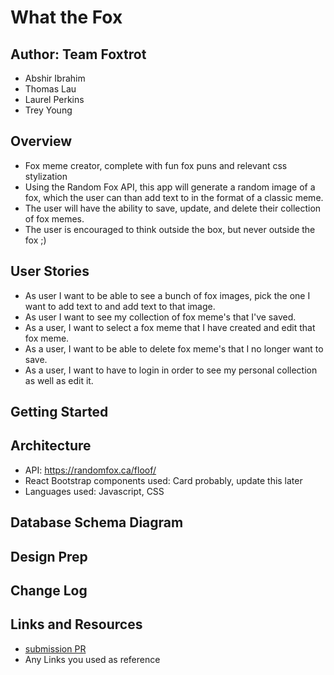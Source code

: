 # What the Fox

## Author: Team Foxtrot

* Abshir Ibrahim
* Thomas Lau
* Laurel Perkins
* Trey Young

## Overview

* Fox meme creator, complete with fun fox puns and relevant css stylization
* Using the Random Fox API, this app will generate a random image of a fox, which the user can than add text to in the format of a classic meme.
* The user will have the ability to save, update, and delete their collection of fox memes.
* The user is encouraged to think outside the box, but never outside the fox ;)

## User Stories
* As user I want to be able to see a bunch of fox images, pick the one I want to add text to and add text to that image. 
* As user I want to see my collection of fox meme's that I've saved.
* As a user, I want to select a fox meme that I have created and edit that fox meme. 
* As a user, I want to be able to delete fox meme's that I no longer want to save. 
* As a user, I want to have to login in order to see my personal collection as well as edit it.

## Getting Started
<!-- What are the steps that a user must take in order to build this app on their own machine and get it running? -->

## Architecture

* API: <https://randomfox.ca/floof/>
* React Bootstrap components used: Card probably, update this later
* Languages used: Javascript, CSS

## Database Schema Diagram

## Design Prep

## Change Log

## Links and Resources

* [submission PR](http://xyz.com)
* Any Links you used as reference
